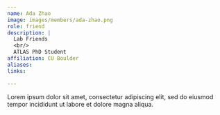 ```yaml
---
name: Ada Zhao
image: images/members/ada-zhao.png
role: friend
description: |
  Lab Friends
  <br/>
  ATLAS PhD Student
affiliation: CU Boulder
aliases:
links:

---
```


Lorem ipsum dolor sit amet, consectetur adipiscing elit, sed do eiusmod tempor incididunt ut labore et dolore magna aliqua.
